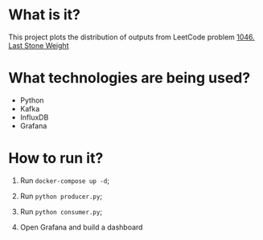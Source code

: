 # What is it?

This project plots the distribution of outputs from LeetCode problem [1046. Last Stone Weight](https://leetcode.com/problems/last-stone-weight/description/)

# What technologies are being used?

* Python
* Kafka
* InfluxDB
* Grafana

# How to run it?

1. Run `docker-compose up -d`;

2. Run `python producer.py`;
3. Run `python consumer.py`;
4. Open Grafana and build a dashboard

